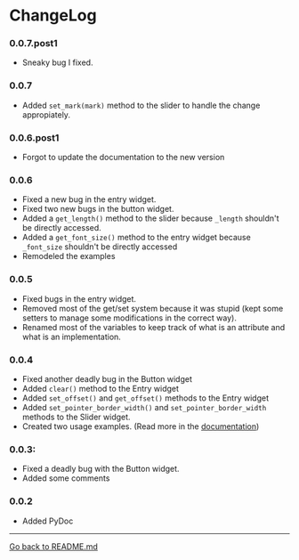 # ChangeLog
### 0.0.7.post1
* Sneaky bug I fixed.

### 0.0.7
* Added `set_mark(mark)` method to the slider to handle the change appropiately.

### 0.0.6.post1
* Forgot to update the documentation to the new version

### 0.0.6
* Fixed a new bug in the entry widget.
* Fixed two new bugs in the button widget.
* Added a `get_length()` method to the slider because `_length` shouldn't be directly accessed.
* Added a `get_font_size()` method to the entry widget because `_font_size` shouldn't be directly accessed
* Remodeled the examples

### 0.0.5
* Fixed bugs in the entry widget.
* Removed most of the get/set system because it was stupid (kept some setters to manage some modifications in the correct way).
* Renamed most of the variables to keep track of what is an attribute and what is an implementation.

### 0.0.4
* Fixed another deadly bug in the Button widget
* Added `clear()` method to the Entry widget
* Added `set_offset()` and `get_offset()` methods to the Entry widget
* Added `set_pointer_border_width()` and `set_pointer_border_width` methods to the Slider widget.
* Created two usage examples. (Read more in the [documentation](https://github.com/Kolterdyx/PyGameUI/blob/master/docs/index.md#pygameui-documentation))

### 0.0.3:
* Fixed a deadly bug with the Button widget.
* Added some comments

### 0.0.2
* Added PyDoc

---
[Go back to README.md](README.md)
